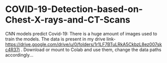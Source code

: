 # COVID-19-Detection-based-on-Chest-X-rays-and-CT-Scans
CNN models predict Covid-19: There is a huge amount of images used to train the models. The data is present in my drive link- https://drive.google.com/drive/u/0/folders/1r1LF7BTuLRkA5CkbzL8ez007skc4R37i . Download or mount to Colab and use them, change the data paths accordingly...
